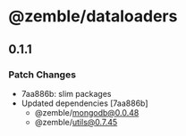 # @zemble/dataloaders

## 0.1.1

### Patch Changes

- 7aa886b: slim packages
- Updated dependencies [7aa886b]
  - @zemble/mongodb@0.0.48
  - @zemble/utils@0.7.45
